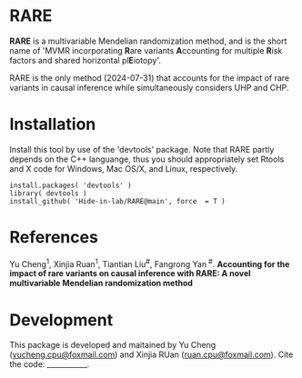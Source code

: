 # RARE
**RARE** is a multivariable Mendelian randomization method, and is the short name of 'MVMR incorporating **R**are variants **A**ccounting for multiple **R**isk factors and shared horizontal pl**E**iotopy'.

RARE is the only method (2024-07-31) that accounts for the impact of rare variants in causal inference while simultaneously considers UHP and CHP.

# Installation
Install this tool by use of the 'devtools' package. Note that RARE partly depends on the C++ languange, thus you should appropriately set 
Rtools and X code for Windows, Mac OS/X, and Linux, respectively.
```
install.packages( 'devtools' )  
library( devtools )  
install_github( 'Hide-in-lab/RARE@main', force  = T )
```
# References
Yu Cheng<sup>1</sup>, Xinjia Ruan<sup>1</sup>, Tiantian Liu<sup>#</sup>, Fangrong Yan<sup> #</sup>. **Accounting for the impact of rare variants on causal inference with RARE: A novel multivariable Mendelian randomization method**

# Development
This package is developed and maitained by Yu Cheng (yucheng.cpu@foxmail.com) and Xinjia RUan (ruan.cpu@foxmail.com). Cite the code: ___________.
